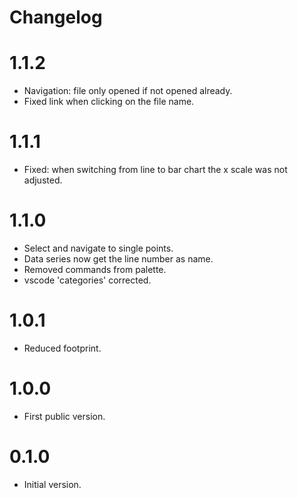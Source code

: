 # Changelog

# 1.1.2
- Navigation: file only opened if not opened already.
- Fixed link when clicking on the file name.

# 1.1.1
- Fixed: when switching from line to bar chart the x scale was not adjusted.

# 1.1.0
- Select and navigate to single points.
- Data series now get the line number as name.
- Removed commands from palette.
- vscode 'categories' corrected.

# 1.0.1
- Reduced footprint.

# 1.0.0
- First public version.

# 0.1.0
- Initial version.


